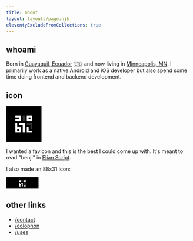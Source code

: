 ```yaml
---
title: about
layout: layouts/page.njk
eleventyExcludeFromCollections: true
---
```


## whoami
Born in [Guayaquil, Ecuador](https://en.wikipedia.org/wiki/Guayaquil) 🇪🇨 and now living in [Minneapolis, MN](https://en.wikipedia.org/wiki/Minneapolis). I primarily work as a native Android and iOS developer but also spend some time doing frontend and backend development.

## icon

<div class="img-block text-center">
	<img src="/assets/icons/favicon-96x96.png" alt="benji.dog avatar" loading="lazy">
</div>

I wanted a favicon and this is the best I could come up with. It's meant to read "benji" in [Elian Script](https://ccelian.com/ElianScriptFull.html).

I also made an 88x31 icon:
<div class="img-block text-center">
	<img style="min-height: 31px" src="/assets/88x31.png" alt="benji.dog 88x31 icon" loading="lazy">
</div>

## other links

- [/contact](/contact)
- [/colophon](/colophon)
- [/uses](/uses)
